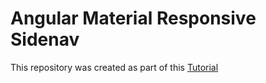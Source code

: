 # Angular Material Responsive Sidenav
This repository was created as part of this [Tutorial](https://dev.to/davidihl/how-to-create-a-responsive-sidebar-and-mini-navigation-with-material-angular-o5l)
